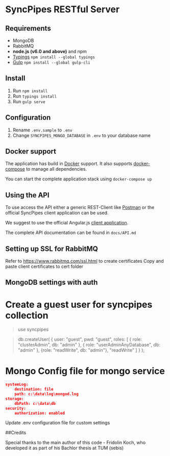 # SyncPipes RESTful Server

## Requirements

* MongoDB
* RabbitMQ
* __node.js (v6.0 and above)__ and npm
* [Typings](https://github.com/typings/typings) `npm install --global typings`
* [Gulp](http://gulpjs.com/) `npm install --global gulp-cli`

## Install

1. Run `npm install`
1. Run `typings install` 
1. Run `gulp serve`

## Configuration
1. Rename `.env.sample` to `.env`
1. Change `SYNCPIPES_MONGO_DATABASE` in `.env` to your database name

## Docker support

The application has build in [Docker](https://www.docker.com/) support. It also supports [docker-compose](https://github.com/docker/compose) to manage all dependencies.

You can start the complete application stack using `docker-compose up`

## Using the API

To use access the API either a generic REST-Client like [Postman](https://www.getpostman.com/) or the official SyncPipes client application can be used.

We suggest to use the official Angular.js [client application](https://github.com/sebischair/syncpipes-client).

The complete API documentation can be found in `docs/API.md`


## Setting up SSL for RabbitMQ
Refer to https://www.rabbitmq.com/ssl.html to create certificates
Copy and paste client certificates to cert folder 


## MongoDB settings with auth

# Create a guest user for syncpipes collection
> use syncpipes

> db.createUser( { user: "guest", pwd: "guest", roles: [ { role: "clusterAdmin", db: "admin" }, { role: "userAdminAnyDatabase", db: "admin" }, {role: "readWrite", db: "admin"}, "readWrite" ] } );

# Mongo Config file for mongo service
```json
systemLog:
    destination: file
    path: c:\data\log\mongod.log
storage:
    dbPath: c:\data\db
security:
    authorization: enabled
```

Update .env configuration file for custom settings

##Credits

Special thanks to the main author of this code - Fridolin Koch, who developed it as part of his Bachlor thesis at TUM (sebis)
